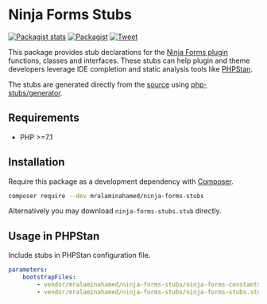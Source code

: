 # Ninja Forms Stubs

[![Packagist stats](https://img.shields.io/packagist/dt/mralaminahamed/ninja-forms-stubs.svg)](https://packagist.org/packages/mralaminahamed/ninja-forms-stubs/stats)
[![Packagist](https://img.shields.io/packagist/v/mralaminahamed/ninja-forms-stubs.svg?color=4CC61E&style=popout)](https://packagist.org/packages/mralaminahamed/ninja-forms-stubs)
[![Tweet](https://img.shields.io/badge/Tweet-share-d5d5d5?style=social&logo=twitter)](https://twitter.com/intent/tweet?text=https%3A%2F%2Fgithub.com%2Fmralaminahamed%2Fphpstan-ninja-forms-stubs&url=I%20use%20mralaminahamed%2Fphpstan-ninja-forms-stubs%20for%20IDE%20completion%20and%20static%20analysis)

This package provides stub declarations for the [Ninja Forms plugin](https://wordpress.org/plugins/ninja-forms/)
functions, classes and interfaces.
These stubs can help plugin and theme developers leverage IDE completion
and static analysis tools like [PHPStan](https://github.com/phpstan/phpstan).

The stubs are generated directly from the [source](https://wordpress.org/plugins/ninja-forms/)
using [php-stubs/generator](https://github.com/php-stubs/generator).

## Requirements

- PHP >=7.1

## Installation

Require this package as a development dependency with [Composer](https://getcomposer.org).

```bash
composer require --dev mralaminahamed/ninja-forms-stubs
```

Alternatively you may download `ninja-forms-stubs.stub` directly.

## Usage in PHPStan

Include stubs in PHPStan configuration file.

```yaml
parameters:
    bootstrapFiles:
        - vendor/mralaminahamed/ninja-forms-stubs/ninja-forms-constants-stubs.stub
        - vendor/mralaminahamed/ninja-forms-stubs/ninja-forms-stubs.stub
```

